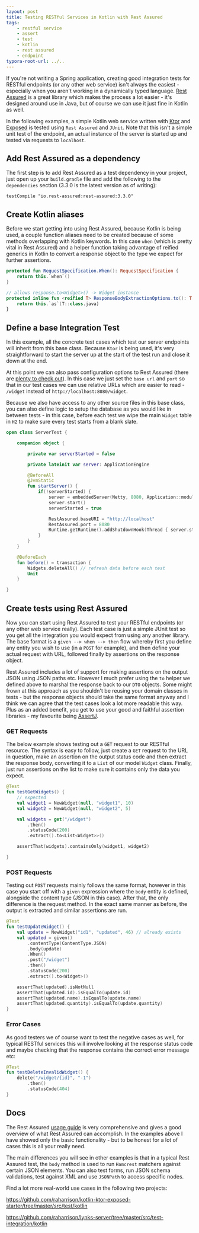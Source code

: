 ```yaml
---
layout: post
title: Testing RESTful Services in Kotlin with Rest Assured
tags:
    - restful service
    - assert
    - test
    - kotlin
    - rest assured
    - endpoint
typora-root-url: ../..
---
```


If you're not writing a Spring application, creating good integration tests for RESTful endpoints (or any other web service) isn't always the easiest - especially when you aren't working in a dynamically typed language. [Rest Assured](http://rest-assured.io/) is a great library which makes the process a lot easier - it's designed around use in Java, but of course we can use it just fine in Kotlin as well.

In the following examples, a simple Kotlin web service written with [Ktor](https://ktor.io/) and [Exposed](https://github.com/JetBrains/Exposed) is tested using `Rest Assured` and `JUnit`. Note that this isn't a simple unit test of the endpoint, an actual instance of the server is started up and tested via requests to `localhost`.

## Add Rest Assured as a dependency

The first step is to add Rest Assured as a test dependency in your project, just open up your `build.gradle` file and add the following to the `dependencies` section (3.3.0 is the latest version as of writing):

`testCompile "io.rest-assured:rest-assured:3.3.0"`

## Create Kotlin aliases

Before we start getting into using Rest Assured, because Kotlin is being used, a couple function aliases need to be created because of some methods overlapping with Kotlin keywords. In this case `when` (which is pretty vital in Rest Assured) and a helper function taking advantage of reified generics in Kotlin to convert a response object to the type we expect for further assertions.

```kotlin
protected fun RequestSpecification.When(): RequestSpecification {
    return this.`when`()
}

// allows response.to<Widget>() -> Widget instance
protected inline fun <reified T> ResponseBodyExtractionOptions.to(): T {
    return this.`as`(T::class.java)
}
```

## Define a base Integration Test

In this example, all the concrete test cases which test our server endpoints will inherit from this base class. Because `Ktor` is being used, it's very straightforward to start the server up at the start of the test run and close it down at the end.

At this point we can also pass configuration options to Rest Assured (there are [plenty to check out](https://github.com/rest-assured/rest-assured/wiki/Usage)). In this case we just set the `base url` and `port` so that in our test cases we can use relative URLs which are easier to read - `/widget` instead of `http://localhost:8080/widget`.

Because we also have access to any other source files in this base class, you can also define logic to setup the database as you would like in between tests - in this case, before each test we wipe the main `Widget` table in `H2` to make sure every test starts from a blank slate.

```kotlin
open class ServerTest {

    companion object {

        private var serverStarted = false

        private lateinit var server: ApplicationEngine

        @BeforeAll
        @JvmStatic
        fun startServer() {
            if(!serverStarted) {
                server = embeddedServer(Netty, 8080, Application::module)
                server.start()
                serverStarted = true

                RestAssured.baseURI = "http://localhost"
                RestAssured.port = 8080
                Runtime.getRuntime().addShutdownHook(Thread { server.stop(0, 0, TimeUnit.SECONDS) })
            }
        }
    }

    @BeforeEach
    fun before() = transaction {
        Widgets.deleteAll() // refresh data before each test
        Unit
    }

}
```

## Create tests using Rest Assured

Now you can start using Rest Assured to test your RESTful endpoints (or any other web service really). Each test case is just a simple JUnit test so you get all the integration you would expect from using any another library. The base format is a `given --> when --> then` flow whereby first you define any entity you wish to use (in a `POST` for example), and then define your actual request with URL, followed finally by assertions on the response object.

Rest Assured includes a lot of support for making assertions on the output JSON using JSON paths etc. However I much prefer using the `to` helper we defined above to marshal the response back to our `DTO` objects. Some might frown at this approach as you shouldn't be reusing your domain classes in tests - but the response objects should take the same format anyway and I think we can agree that the test cases look a lot more readable this way. Plus as an added benefit, you get to use your good and faithful assertion libraries - my favourite being [AssertJ](http://joel-costigliola.github.io/assertj/).

### GET Requests

The below example shows testing out a `GET` request to our RESTful resource. The syntax is easy to follow, just create a `GET` request to the URL in question, make an assertion on the output status code and then extract the response body, converting it to a `List` of our model `Widget` class. Finally, just run assertions on the list to make sure it contains only the data you expect.

```kotlin
@Test
fun testGetWidgets() {
    // expected
    val widget1 = NewWidget(null, "widget1", 10)
    val widget2 = NewWidget(null, "widget2", 5)

    val widgets = get("/widget")
    	.then()
    	.statusCode(200)
    	.extract().to<List<Widget>>()

    assertThat(widgets).containsOnly(widget1, widget2)

}
```

### POST Requests

Testing out `POST` requests mainly follows the same format, however in this case you start off with a `given` expression where the `body` entity is defined, alongside the content type (JSON in this case). After that, the only difference is the request method. In the exact same manner as before, the output is extracted and similar assertions are run.

```kotlin
@Test
fun testUpdateWidget() {
    val update = NewWidget("id1", "updated", 46) // already exists
    val updated = given()
        .contentType(ContentType.JSON)
        .body(update)
        .When()
        .post("/widget")
        .then()
        .statusCode(200)
        .extract().to<Widget>()

    assertThat(updated).isNotNull
    assertThat(updated.id).isEqualTo(update.id)
    assertThat(updated.name).isEqualTo(update.name)
    assertThat(updated.quantity).isEqualTo(update.quantity)
}
```

### Error Cases

As good testers we of course want to test the negative cases as well, for typical RESTful services this will involve looking at the response status code and maybe checking that the response contains the correct error message etc:

```kotlin
@Test
fun testDeleteInvalidWidget() {
    delete("/widget/{id}", "-1")
        .then()
        .statusCode(404)
}
```

## Docs

The Rest Assured [usage guide](https://github.com/rest-assured/rest-assured/wiki/Usage) is very comprehensive and gives a good overview of what Rest Assured can accomplish. In the examples above I have showed only the basic functionality - but to be honest for a lot of cases this is all your really need.

The main differences you will see in other examples is that in a typical Rest Assured test, the `body` method is used to run `Hamcrest` matchers against certain JSON elements. You can also test forms, run JSON schema validations, test against XML and use `JSONPath` to access specific nodes.

Find a lot more real-world use cases in the following two projects:

<https://github.com/raharrison/kotlin-ktor-exposed-starter/tree/master/src/test/kotlin>

<https://github.com/raharrison/lynks-server/tree/master/src/test-integration/kotlin>
